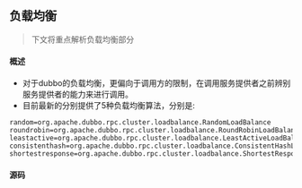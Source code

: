 ## 负载均衡

> 下文将重点解析负载均衡部分

#### 概述
+ 对于dubbo的负载均衡，更偏向于调用方的限制，在调用服务提供者之前辨别服务提供者的能力来进行调用。
+ 目前最新的分别提供了5种负载均衡算法，分别是:

```
random=org.apache.dubbo.rpc.cluster.loadbalance.RandomLoadBalance
roundrobin=org.apache.dubbo.rpc.cluster.loadbalance.RoundRobinLoadBalance
leastactive=org.apache.dubbo.rpc.cluster.loadbalance.LeastActiveLoadBalance
consistenthash=org.apache.dubbo.rpc.cluster.loadbalance.ConsistentHashLoadBalance
shortestresponse=org.apache.dubbo.rpc.cluster.loadbalance.ShortestResponseLoadBalance
```



#### 源码